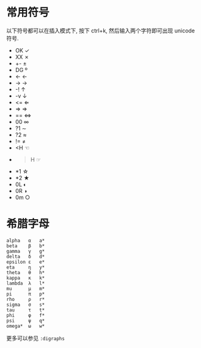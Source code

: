 #  常用符号

以下符号都可以在插入模式下, 按下 ctrl+k, 然后输入两个字符即可出现 unicode 符号.

- OK ✓
- XX ✗
- +- ±
- DG º
- <- ←
- -> →
- -! ↑
- -v ↓
- <= ⇐
- => ⇒
- == ⇔
- 00 ∞
- ?1 ∼
- ?2 ≈
- != ≠
- <H ☜
- >H ☞
- *1 ☆
- *2 ★
- 0L ◐
- 0R ◑
- 0m ○

# 希腊字母

    alpha	α	a*
    beta	β	b*
    gamma	γ	g*
    delta	δ	d*
    epsilon	ε	e*
    eta	    η	y*
    theta	θ	h*
    kappa	κ	k*
    lambda	λ	l*
    mu	    μ	m*
    pi	    π	p*
    rho	    ρ	r*
    sigma	σ	s*
    tau	    τ	t*
    phi 	φ	f*
    psi 	ψ	q*
    omega*	ω	w*

更多可以参见 `:digraphs`

